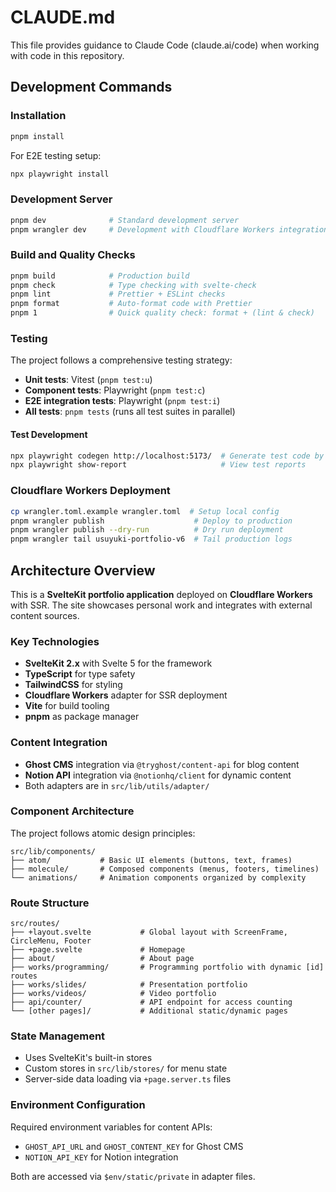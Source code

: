 # CLAUDE.md

This file provides guidance to Claude Code (claude.ai/code) when working with code in this repository.

## Development Commands

### Installation
```bash
pnpm install
```

For E2E testing setup:
```bash
npx playwright install
```

### Development Server
```bash
pnpm dev              # Standard development server
pnpm wrangler dev     # Development with Cloudflare Workers integration
```

### Build and Quality Checks
```bash
pnpm build            # Production build
pnpm check            # Type checking with svelte-check
pnpm lint             # Prettier + ESLint checks
pnpm format           # Auto-format code with Prettier
pnpm 1                # Quick quality check: format + (lint & check)
```

### Testing
The project follows a comprehensive testing strategy:
- **Unit tests**: Vitest (`pnpm test:u`)
- **Component tests**: Playwright (`pnpm test:c`) 
- **E2E integration tests**: Playwright (`pnpm test:i`)
- **All tests**: `pnpm tests` (runs all test suites in parallel)

#### Test Development
```bash
npx playwright codegen http://localhost:5173/  # Generate test code by recording interactions
npx playwright show-report                     # View test reports
```

### Cloudflare Workers Deployment
```bash
cp wrangler.toml.example wrangler.toml  # Setup local config
pnpm wrangler publish                    # Deploy to production
pnpm wrangler publish --dry-run          # Dry run deployment
pnpm wrangler tail usuyuki-portfolio-v6  # Tail production logs
```

## Architecture Overview

This is a **SvelteKit portfolio application** deployed on **Cloudflare Workers** with SSR. The site showcases personal work and integrates with external content sources.

### Key Technologies
- **SvelteKit 2.x** with Svelte 5 for the framework
- **TypeScript** for type safety
- **TailwindCSS** for styling
- **Cloudflare Workers** adapter for SSR deployment
- **Vite** for build tooling
- **pnpm** as package manager

### Content Integration
- **Ghost CMS** integration via `@tryghost/content-api` for blog content
- **Notion API** integration via `@notionhq/client` for dynamic content
- Both adapters are in `src/lib/utils/adapter/`

### Component Architecture
The project follows atomic design principles:

```
src/lib/components/
├── atom/           # Basic UI elements (buttons, text, frames)
├── molecule/       # Composed components (menus, footers, timelines)
└── animations/     # Animation components organized by complexity
```

### Route Structure
```
src/routes/
├── +layout.svelte           # Global layout with ScreenFrame, CircleMenu, Footer
├── +page.svelte             # Homepage
├── about/                   # About page
├── works/programming/       # Programming portfolio with dynamic [id] routes
├── works/slides/            # Presentation portfolio
├── works/videos/            # Video portfolio
├── api/counter/             # API endpoint for access counting
└── [other pages]/           # Additional static/dynamic pages
```

### State Management
- Uses SvelteKit's built-in stores
- Custom stores in `src/lib/stores/` for menu state
- Server-side data loading via `+page.server.ts` files

### Environment Configuration
Required environment variables for content APIs:
- `GHOST_API_URL` and `GHOST_CONTENT_KEY` for Ghost CMS
- `NOTION_API_KEY` for Notion integration

Both are accessed via `$env/static/private` in adapter files.